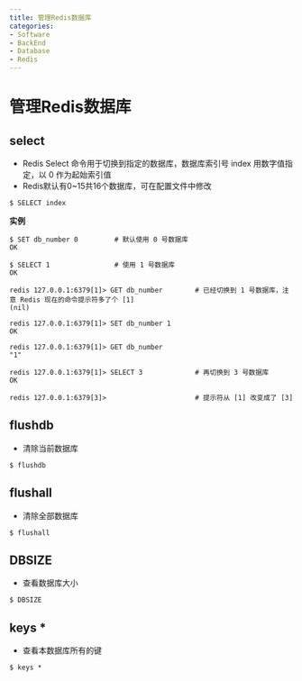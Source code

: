 ```yaml
---
title: 管理Redis数据库
categories:
- Software
- BackEnd
- Database
- Redis
---
```

# 管理Redis数据库

## select

- Redis Select 命令用于切换到指定的数据库，数据库索引号 index 用数字值指定，以 0 作为起始索引值
- Redis默认有0~15共16个数据库，可在配置文件中修改

```
$ SELECT index
```

**实例**

```
$ SET db_number 0         # 默认使用 0 号数据库
OK

$ SELECT 1                # 使用 1 号数据库
OK

redis 127.0.0.1:6379[1]> GET db_number        # 已经切换到 1 号数据库，注意 Redis 现在的命令提示符多了个 [1]
(nil)

redis 127.0.0.1:6379[1]> SET db_number 1
OK

redis 127.0.0.1:6379[1]> GET db_number
"1"

redis 127.0.0.1:6379[1]> SELECT 3             # 再切换到 3 号数据库
OK

redis 127.0.0.1:6379[3]>                      # 提示符从 [1] 改变成了 [3]
```

## flushdb

- 清除当前数据库

```
$ flushdb
```

## flushall

- 清除全部数据库

```
$ flushall
```

## DBSIZE

- 查看数据库大小

```
$ DBSIZE
```

## keys *

- 查看本数据库所有的键

```
$ keys *
```
